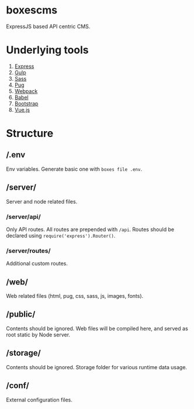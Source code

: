 # boxescms

ExpressJS based API centric CMS.

# Underlying tools

1. [Express](https://expressjs.com/)
2. [Gulp](https://gulpjs.com/)
3. [Sass](http://sass-lang.com/)
4. [Pug](https://pugjs.org)
5. [Webpack](https://webpack.js.org/)
6. [Babel](https://babeljs.io/)
7. [Bootstrap](https://getbootstrap.com/)
8. [Vue.js](https://vuejs.org/)

# Structure

## /.env

Env variables. Generate basic one with `boxes file .env`.

## /server/

Server and node related files.

### /server/api/

Only API routes. All routes are prepended with `/api`. Routes should be declared using `require('express').Router()`.

### /server/routes/

Additional custom routes.

## /web/

Web related files (html, pug, css, sass, js, images, fonts).

## /public/

Contents should be ignored. Web files will be compiled here, and served as root static by Node server.

## /storage/

Contents should be ignored. Storage folder for various runtime data usage.

## /conf/

External configuration files.
